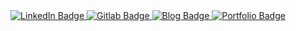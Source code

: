 <div id="badges" align="center">
  <a href="https://www.linkedin.com/in/ncmbianchi/">
    <img src="https://img.shields.io/badge/LinkedIn-blue?logo=linkedin&logoColor=white&style=for-the-badge" alt="LinkedIn Badge"/>
    </a>
  <a href="https://gitlab.com/NCMBianchi">
    <img src="https://img.shields.io/badge/gitlab-black?logo=gitlab&logoColor=orange&style=for-the-badge" alt="Gitlab Badge"/>
    </a>
  <a href="https://goshootit.net">
    <img src="https://img.shields.io/badge/blog-grey?logo=wordpress&logoColor=white&style=for-the-badge" alt="Blog Badge"/>
    </a>
  <a href="https://goshootit.myportfolio.com">
    <img src="https://img.shields.io/badge/portfolio-red?logo=adobe&logoColor=darkred&style=for-the-badge" alt="Portfolio Badge"/>
    </a>
</div>

<div id="counter" align="center">
  <img src="https://komarev.com/ghpvc/?username=ncmbianchi&style=for-the-badge&color=red" alt=""/>
</div>


<!--
Notes on how to customise: https://www.sitepoint.com/github-profile-readme/

### Hi there 👋

**NCMBianchi/NCMBianchi** is a ✨ _special_ ✨ repository because its `README.md` (this file) appears on your GitHub profile.

Here are some ideas to get you started:

- 🔭 I’m currently working on ...
- 🌱 I’m currently learning ...
- 👯 I’m looking to collaborate on ...
- 🤔 I’m looking for help with ...
- 💬 Ask me about ...
- 📫 How to reach me: ...
- 😄 Pronouns: ...
- ⚡ Fun fact: ...
-->
